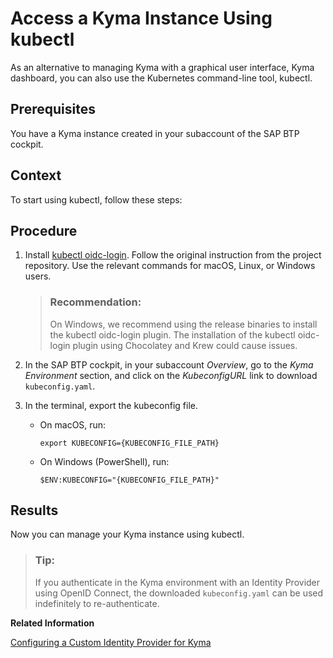 <!-- loio3e25944e491049b2aeec68c562a5ee48 -->

# Access a Kyma Instance Using kubectl

As an alternative to managing Kyma with a graphical user interface, Kyma dashboard, you can also use the Kubernetes command-line tool, kubectl.



<a name="loio3e25944e491049b2aeec68c562a5ee48__prereq_uhk_rc3_3tb"/>

## Prerequisites

You have a Kyma instance created in your subaccount of the SAP BTP cockpit.



## Context

To start using kubectl, follow these steps:



## Procedure

1.  Install [kubectl oidc-login](https://github.com/int128/kubelogin). Follow the original instruction from the project repository. Use the relevant commands for macOS, Linux, or Windows users.

    > ### Recommendation:  
    > On Windows, we recommend using the release binaries to install the kubectl oidc-login plugin. The installation of the kubectl oidc-login plugin using Chocolatey and Krew could cause issues.

2.  In the SAP BTP cockpit, in your subaccount *Overview*, go to the *Kyma Environment* section, and click on the *KubeconfigURL* link to download `kubeconfig.yaml`.

3.  In the terminal, export the kubeconfig file.

    -   On macOS, run:

        ```
        export KUBECONFIG={KUBECONFIG_FILE_PATH}
        ```

    -   On Windows \(PowerShell\), run:

        ```
        $ENV:KUBECONFIG="{KUBECONFIG_FILE_PATH}"
        ```





<a name="loio3e25944e491049b2aeec68c562a5ee48__result_jp1_p4w_fsb"/>

## Results

Now you can manage your Kyma instance using kubectl.

> ### Tip:  
> If you authenticate in the Kyma environment with an Identity Provider using OpenID Connect, the downloaded `kubeconfig.yaml` can be used indefinitely to re-authenticate.

**Related Information**  


[Configuring a Custom Identity Provider for Kyma](../60-security/configuring-a-custom-identity-provider-for-kyma-67bcc6e.md "Enable the Kyma environment with a custom identity provider (IdP).")

